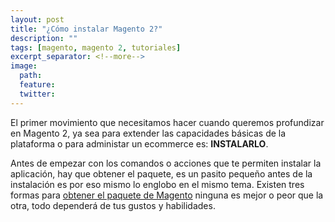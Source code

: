 ```yaml
---
layout: post
title: "¿Cómo instalar Magento 2?"
description: ""
tags: [magento, magento 2, tutoriales]
excerpt_separator: <!--more-->
image:
  path: 
  feature: 
  twitter: 
---
```


El primer movimiento que necesitamos hacer cuando queremos profundizar en Magento 2, ya sea para extender las capacidades básicas de la plataforma o para administar un ecommerce es: <strong>INSTALARLO</strong>.

<!--more-->

Antes de empezar con los comandos o acciones que te permiten instalar la aplicación, hay que obtener el paquete, es un pasito pequeño antes de la instalación es por eso mismo lo englobo en el mismo tema. Existen tres formas para [obtener el paquete de Magento](https://devdocs.magento.com/guides/v2.3/install-gde/bk-install-guide.html) ninguna es mejor o peor que la otra, todo dependerá de tus gustos y habilidades.